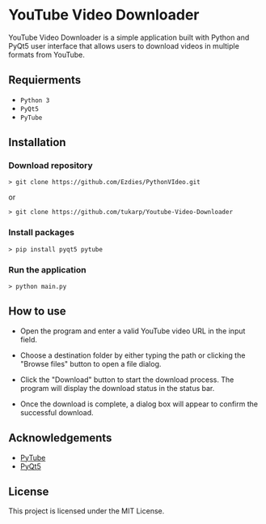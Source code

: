 # YouTube Video Downloader

YouTube Video Downloader is a simple application built with Python and PyQt5 user interface that allows users to download videos in multiple formats from YouTube.

## Requierments

- `Python 3`
- `PyQt5`
- `PyTube`

## Installation

### Download repository

```
> git clone https://github.com/Ezdies/PythonVIdeo.git
```

or

```
> git clone https://github.com/tukarp/Youtube-Video-Downloader
```

### Install packages

```
> pip install pyqt5 pytube
```

### Run the application

```
> python main.py
```

## How to use

- Open the program and enter a valid YouTube video URL in the input field.

- Choose a destination folder by either typing the path or clicking the "Browse files" button to open a file dialog.

- Click the "Download" button to start the download process. The program will display the download status in the status bar.

- Once the download is complete, a dialog box will appear to confirm the successful download.

## Acknowledgements

- [PyTube](https://github.com/pytube/pytube)
- [PyQt5](https://pypi.org/project/PyQt5/)

## License

This project is licensed under the MIT License.


